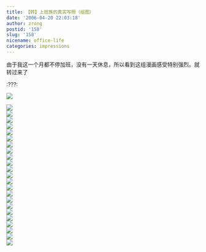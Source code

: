 ```yaml
---
title: 【转】上班族的真实写照（组图）
date: '2006-04-20 22:03:18'
author: zrong
postid: '158'
slug: '158'
nicename: office-life
categories: impressions
---
```


由于我这一个月都不停加班，没有一天休息，所以看到这组漫画感受特别强烈。就转过来了

:???:

![](/uploads/2006/04/sbz01.jpg)  
<!--more-->  
![](/uploads/2006/04/sbz02.jpg)  
![](/uploads/2006/04/sbz03.jpg)  
![](/uploads/2006/04/sbz04.jpg)  
![](/uploads/2006/04/sbz05.jpg)  
![](/uploads/2006/04/sbz06.jpg)  
![](/uploads/2006/04/sbz07.jpg)  
![](/uploads/2006/04/sbz08.jpg)  
![](/uploads/2006/04/sbz09.jpg)  
![](/uploads/2006/04/sbz10.jpg)  
![](/uploads/2006/04/sbz11.jpg)  
![](/uploads/2006/04/sbz12.jpg)  
![](/uploads/2006/04/sbz13.jpg)  
![](/uploads/2006/04/sbz14.jpg)  
![](/uploads/2006/04/sbz15.jpg)  
![](/uploads/2006/04/sbz16.jpg)  
![](/uploads/2006/04/sbz17.jpg)  
![](/uploads/2006/04/sbz18.jpg)  
![](/uploads/2006/04/sbz19.jpg)  
![](/uploads/2006/04/sbz20.jpg)  
![](/uploads/2006/04/sbz21.jpg)  
![](/uploads/2006/04/sbz22.jpg)  
![](/uploads/2006/04/sbz23.jpg)  
![](/uploads/2006/04/sbz24.jpg)

